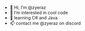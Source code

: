 - 👋 Hi, I’m @zyeraz
- 👀 I’m interested in cool code
- 🌱 learning C# and Java
- 📫 contact me @zyeraz on discord

<!---
EllieZelon/EllieZelon is a ✨ special ✨ repository because its `README.md` (this file) appears on your GitHub profile.
You can click the Preview link to take a look at your changes.
--->
